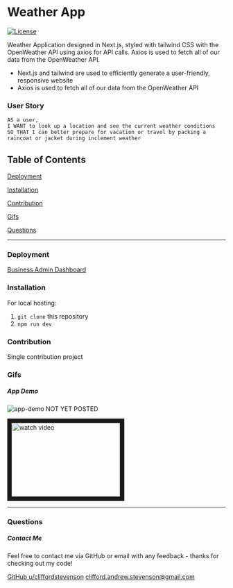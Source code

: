 # Weather App
[![License](https://img.shields.io/badge/license-Other-orange)](https://opensource.org/licenses)

Weather Application designed in Next.js, styled with tailwind CSS with the OpenWeather API using axios for API calls. Axios is used to fetch all of our data from the OpenWeather API.

* Next.js and tailwind are used to efficiently generate a user-friendly, responsive website
* Axios is used to fetch all of our data from the OpenWeather API

### User Story
```
AS a user, 
I WANT to look up a location and see the current weather conditions 
SO THAT I can better prepare for vacation or travel by packing a raincoat or jacket during inclement weather
```

## Table of Contents

[Deployment](#deployment)

[Installation](#installation)

[Contribution](#contribution)

[Gifs](#gifs)

[Questions](#questions)

----

<a name="deployment"></a>
### Deployment

[Business Admin Dashboard](https://cliffordstevenson.github.io/businessadmindashboard/)

<a name="installation"></a>
### Installation

For local hosting:

1. `git clone` this repository
2. `npm run dev`

<a name="contribution"></a>
### Contribution

Single contribution project 

<a name="gifs"></a>
### Gifs

##### App Demo
![app-demo](./img/app-demo.gif) NOT YET POSTED

<a href="https://www.youtube.com/watch?v=j_0gAi-mRqQ" target="_blank">
  <img src="Screenshot_20230126_011340.png" alt="watch video" width=250 height=170 border=10 />
</a>

----

<a name="questions"></a>
### Questions
##### Contact Me

Feel free to contact me via GitHub or email with any feedback - thanks for checking out my code!

[GitHub u/cliffordstevenson](https://github.com/cliffordstevenson)
clifford.andrew.stevenson@gmail.com
